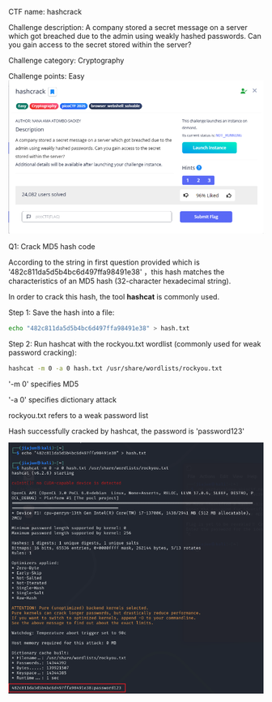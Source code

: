 CTF name: hashcrack

Challenge description:
A company stored a secret message on a server which got breached due to the admin using weakly hashed passwords. Can you gain access to the secret stored within the server?

Challenge category: Cryptography

Challenge points: Easy
![Image1](Description)

Q1: Crack MD5 hash code

According to the string in first question provided which is '482c811da5d5b4bc6d497ffa98491e38' ，this hash matches the characteristics of an MD5 hash (32-character hexadecimal string). 

In order to crack this hash, the tool **hashcat** is commonly used.  

Step 1: Save the hash into a file:

```bash
echo "482c811da5d5b4bc6d497ffa98491e38" > hash.txt
```

Step 2: Run hashcat with the rockyou.txt wordlist (commonly used for weak password cracking):

```bash
hashcat -m 0 -a 0 hash.txt /usr/share/wordlists/rockyou.txt
```

'-m 0' specifies MD5

'-a 0' specifies dictionary attack

rockyou.txt refers to a weak password list

Hash successfully cracked by hashcat, the password is 'password123'

![Image2](MD5%20crack)




